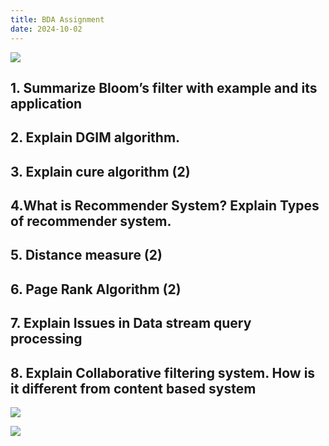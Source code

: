 ```yaml
---
title: BDA Assignment
date: 2024-10-02
---
```


![](https://i.imgur.com/R5O9hNh.png)


## 1.  Summarize Bloom’s filter with example and its application

## 2. Explain DGIM algorithm.

## 3. Explain cure algorithm (2)
## 4.What is Recommender System? Explain Types of recommender system.
## 5. Distance measure (2)

## 6. Page Rank Algorithm  (2)
## 7. Explain Issues in Data stream query processing
## 8. Explain Collaborative filtering system. How is it different from content  based system 

![](https://i.imgur.com/g1JdDdN.png)



![](https://i.imgur.com/mLA8CIF.png)
